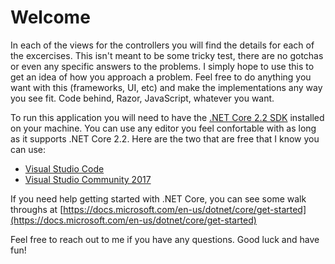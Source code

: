 Welcome
=======

In each of the views for the controllers you will find the details for each of the excercises. This isn't meant to be some tricky test, there are no gotchas or even any specific answers to the problems. I simply hope to use this to get an idea of how you approach a problem. Feel free to do anything you want with this (frameworks, UI, etc) and make the implementations any way you see fit. Code behind, Razor, JavaScript, whatever you want.

To run this application you will need to have the [.NET Core 2.2 SDK](https://dotnet.microsoft.com/download) installed on your machine. You can use any editor you feel confortable with as long as it supports .NET Core 2.2. Here are the two that are free that I know you can use:

*   [Visual Studio Code](https://code.visualstudio.com/)
*   [Visual Studio Community 2017](https://visualstudio.microsoft.com/vs/community/)

If you need help getting started with .NET Core, you can see some walk throughs at [https://docs.microsoft.com/en-us/dotnet/core/get-started](https://docs.microsoft.com/en-us/dotnet/core/get-started)

Feel free to reach out to me if you have any questions. Good luck and have fun!
